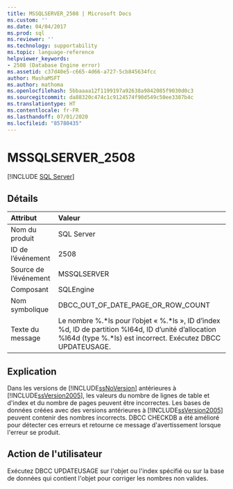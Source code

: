 ```yaml
---
title: MSSQLSERVER_2508 | Microsoft Docs
ms.custom: ''
ms.date: 04/04/2017
ms.prod: sql
ms.reviewer: ''
ms.technology: supportability
ms.topic: language-reference
helpviewer_keywords:
- 2508 (Database Engine error)
ms.assetid: c37d40e5-c665-4d66-a727-5cb845634fcc
author: MashaMSFT
ms.author: mathoma
ms.openlocfilehash: 5bbaaaa12f1199197a92638a9842085f9030d0c3
ms.sourcegitcommit: da88320c474c1c9124574f90d549c50ee3387b4c
ms.translationtype: HT
ms.contentlocale: fr-FR
ms.lasthandoff: 07/01/2020
ms.locfileid: "85780435"
---
```

# <a name="mssqlserver_2508"></a>MSSQLSERVER_2508
 [!INCLUDE [SQL Server](../../includes/applies-to-version/sqlserver.md)]
  
## <a name="details"></a>Détails  
  
| Attribut | Valeur |  
| :-------- | :---- |  
|Nom du produit|SQL Server|  
|ID de l’événement|2508|  
|Source de l’événement|MSSQLSERVER|  
|Composant|SQLEngine|  
|Nom symbolique|DBCC_OUT_OF_DATE_PAGE_OR_ROW_COUNT|  
|Texte du message|Le nombre %.*ls pour l’objet « %.\*ls », ID d’index %d, ID de partition %I64d, ID d’unité d’allocation %I64d (type %.\*ls) est incorrect. Exécutez DBCC UPDATEUSAGE.|  
  
## <a name="explanation"></a>Explication  
Dans les versions de [!INCLUDE[ssNoVersion](../../includes/ssnoversion-md.md)] antérieures à [!INCLUDE[ssVersion2005](../../includes/ssversion2005-md.md)], les valeurs du nombre de lignes de table et d'index et du nombre de pages peuvent être incorrectes. Les bases de données créées avec des versions antérieures à [!INCLUDE[ssVersion2005](../../includes/ssversion2005-md.md)] peuvent contenir des nombres incorrects. DBCC CHECKDB a été amélioré pour détecter ces erreurs et retourne ce message d'avertissement lorsque l'erreur se produit.  
  
## <a name="user-action"></a>Action de l'utilisateur  
Exécutez DBCC UPDATEUSAGE sur l'objet ou l'index spécifié ou sur la base de données qui contient l'objet pour corriger les nombres non valides.  
  
